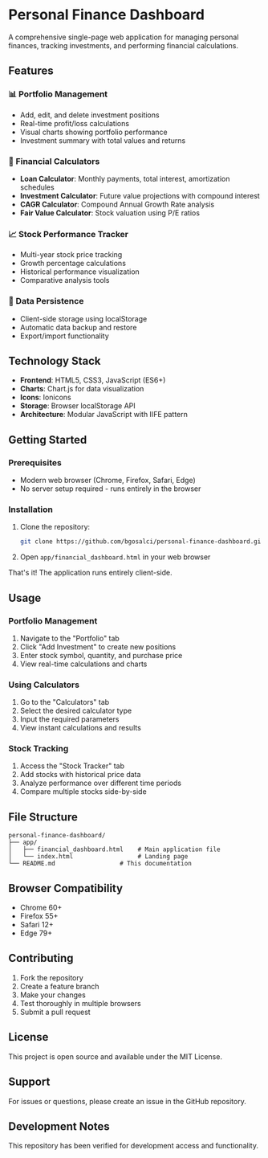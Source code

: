 # Personal Finance Dashboard

A comprehensive single-page web application for managing personal finances, tracking investments, and performing financial calculations.

## Features

### 📊 Portfolio Management
- Add, edit, and delete investment positions
- Real-time profit/loss calculations
- Visual charts showing portfolio performance
- Investment summary with total values and returns

### 🧮 Financial Calculators
- **Loan Calculator**: Monthly payments, total interest, amortization schedules
- **Investment Calculator**: Future value projections with compound interest
- **CAGR Calculator**: Compound Annual Growth Rate analysis
- **Fair Value Calculator**: Stock valuation using P/E ratios

### 📈 Stock Performance Tracker
- Multi-year stock price tracking
- Growth percentage calculations
- Historical performance visualization
- Comparative analysis tools

### 💾 Data Persistence
- Client-side storage using localStorage
- Automatic data backup and restore
- Export/import functionality

## Technology Stack

- **Frontend**: HTML5, CSS3, JavaScript (ES6+)
- **Charts**: Chart.js for data visualization
- **Icons**: Ionicons
- **Storage**: Browser localStorage API
- **Architecture**: Modular JavaScript with IIFE pattern

## Getting Started

### Prerequisites
- Modern web browser (Chrome, Firefox, Safari, Edge)
- No server setup required - runs entirely in the browser

### Installation
1. Clone the repository:
   ```bash
   git clone https://github.com/bgosalci/personal-finance-dashboard.git
   ```

2. Open `app/financial_dashboard.html` in your web browser

That's it! The application runs entirely client-side.

## Usage

### Portfolio Management
1. Navigate to the "Portfolio" tab
2. Click "Add Investment" to create new positions
3. Enter stock symbol, quantity, and purchase price
4. View real-time calculations and charts

### Using Calculators
1. Go to the "Calculators" tab
2. Select the desired calculator type
3. Input the required parameters
4. View instant calculations and results

### Stock Tracking
1. Access the "Stock Tracker" tab
2. Add stocks with historical price data
3. Analyze performance over different time periods
4. Compare multiple stocks side-by-side

## File Structure

```
personal-finance-dashboard/
├── app/
│   ├── financial_dashboard.html    # Main application file
│   └── index.html                  # Landing page
└── README.md                  # This documentation
```

## Browser Compatibility

- Chrome 60+
- Firefox 55+
- Safari 12+
- Edge 79+

## Contributing

1. Fork the repository
2. Create a feature branch
3. Make your changes
4. Test thoroughly in multiple browsers
5. Submit a pull request

## License

This project is open source and available under the MIT License.

## Support

For issues or questions, please create an issue in the GitHub repository.

## Development Notes

This repository has been verified for development access and functionality.
